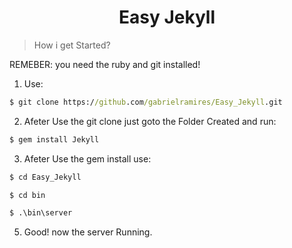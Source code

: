 <h1 align="center"> Easy Jekyll </h1>

> How i get Started?

REMEBER: you need the ruby and git installed!

1. Use:

```cmd
$ git clone https://github.com/gabrielramires/Easy_Jekyll.git
```

2. Afeter Use the git clone just goto the Folder Created and run:

```cmd
$ gem install Jekyll
```

3. Afeter Use the gem install use:

```cmd
$ cd Easy_Jekyll
```

```cmd
$ cd bin
```

```cmd
$ .\bin\server
```

5. Good! now the server Running.
